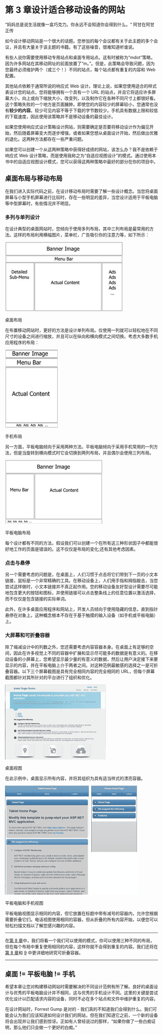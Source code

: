 # 第 3 章设计适合移动设备的网站

“妈妈总是说生活就像一盒巧克力。你永远不会知道你会得到什么。“
阿甘在阿甘正传

如今设计移动网站是一个很大的话题。您参加的每个会议都有关于此主题的多个会议，并且有大量关于该主题的书籍。有了这些噪音，很难知道听谁说。

有些人说你需要使用移动专用站点和桌面专用站点。这有时被称为“mdot”策略，因为许多网站在其移动网址的前面放置了“m。”。但是，此策略会导致问题，因为您最终必须维护两个（或三个！）不同的站点，每个站点都有重复的内容和 Web 配置。

其他站点依赖于通常所说的响应式 Web 设计。理论上说，如果您使用适合的样式表设计您的站点，您将能够拥有一个具有一个 URL 的站点，并且它将适应许多屏幕大小，向上或向下缩放大小，改变列，以及制作它在各种不同尺寸上都很好看。这个策略失败的一个地方是页面臃肿。即使您的内容较少的屏幕较小，您通常也没有**较少的内容**。较少可见内容不等于下载的字节数较少。手机具有数据上限和较低的下载速度，因此使用该策略并不是移动设备的最佳设计。

如果您使用响应式设计策略设计网站，则需要确定是否要将移动设计作为偏见开始，然后随着屏幕变大而逐步增强，或者如果您想从桌面设计开始，然后做出优雅的退化。这两种方法都存在一些严重问题。

如果您可以创建一个从这两种策略中获得好成绩的网站，该怎么办？我不是依赖于响应式 Web 设计策略，而是使用我称之为“自适应视图设计”的模式。通过使用本书中的自适应视图设计模式，您可以获得这两种策略中最好的部分在你的项目中。

## 桌面布局与移动布局

在我们进入实际代码之前，在设计移动布局时需要了解一些设计概念。当您将桌面屏幕与小型手机屏幕进行比较时，存在一些明显的差异，当您设计适用于平板电脑等中型屏幕时，有些情况并不明显。

### 多列与单列设计

在设计典型的桌面网站时，您倾向于使用多列布局，其中三列布局是最常用的方法。这样的布局利用横幅图片，菜单栏，广告吸引你的注意力等，如下所示：

![](img/image003.jpg)

桌面布局

在布置移动网站时，更好的方法是设计单列布局。仅使用一列就可以轻松地在不同尺寸的设备之间进行缩放，并且可以在纵向和横向模式之间切换。考虑大多数手机应用程序的布局：

![](img/image004.jpg)

手机布局

另一方面，平板电脑倾向于采用两种方法。平板电脑倾向于采用手机常用的一列方法，但是当旋转到横向模式时它会切换到两列布局，并且偶尔会使用三列布局。

![](img/image005.jpg)

平板电脑布局

每个设计都有不同的方法，假设我们可以创建一个在所有这三种形状因子中都能很好地工作的页面是错误的。这不仅仅是布局的变化;还有其他考虑因素。

### 点击与悬停

另一个需要考虑的问题是，在桌面上，人们习惯于点击将它们带到下一页的小文本链接，鼠标是一个非常精确的工具。在移动设备上，人们用手指和拇指敲击，当您尝试这样做时，小文本链接并不真正起作用。您的移动设备友好型设计需要尽可能地包含更大的按钮和图标，并使用链接可以点击整条线上的任意位置以激活选择，而不仅仅是包含链接的实际单词。

此外，在许多桌面应用程序和网站上，开发人员倾向于使用隐藏的信息，直到指针悬停在对象上。这种概念根本不存在于基于触摸的输入设备（如手机或平板电脑）上。

### 大屏幕和可折叠容器

除了缩减设计中的列数之外，您还需要考虑内容容器本身。在桌面上有足够的空间，因此在许多视觉上不同的容器中扩展和显示尽可能多的数据是有意义的。在移动设备的小屏幕上，您希望显示最少量的有意义的数据，然后让用户决定接下来要显示的内容，并在平板电脑上介于两者之间。对这种范例最敏感的选择之一是可折叠容器。以下三个屏幕截图是具有完全相同内容的完全相同的 URL，但每个屏幕截图都针对其所针对的平台进行了组织和优化。

![](img/image006.jpg)

桌面视图

在此示例中，桌面显示所有内容，并将其组织为具有适当样式的漂亮容器。

![](img/image007.jpg)

平板电脑和手机视图

平板电脑视图显示相同的内容，但它放置在标题中带有减号的容器内，允许您根据需要折叠它们。电话视图使用相同的容器，但从折叠的所有内容开始，以便您可以轻松扫描文档以了解您感兴趣的内容。

* * *

在[第 8 章](../Text/aspn-mobisite-9.html#heading_id_52)中，我们将看一个我们可以使用的模式，你可以使用三种不同的布局，但在每个布局中重复使用相同的内容，这样你就不会得到重复的内容。我们还将在[第 8 章](../Text/aspn-mobisite-9.html#heading_id_53)和 [9](../Text/aspn-mobisite-10.html#heading_id_61) 中更详细地研究可折叠容器。

* * *

## 桌面 != 平板电脑 != 手机

希望本章让您对构建移动网站时需要解决的不同设计范例有所了解。良好的桌面设计与优秀的平板电脑设计并不相同，这与优秀的手机设计不同。这里的关键是尝试优化设计以匹配请求内容的设备，同时不必在多个站点和文件中维护重复的内容。

在设计网站时，Forrest Gump 是对的 - 我们真的不知道我们会得到什么。我们可能会认为我们应该知道如何设计我们的网站，但在我们知道它之前，一个新的设备将会出现并让我们感到惊讶。正如有人曾经说过的那样，“如果你做了一些白痴证明，那么他们只会做一个更好的白痴。”